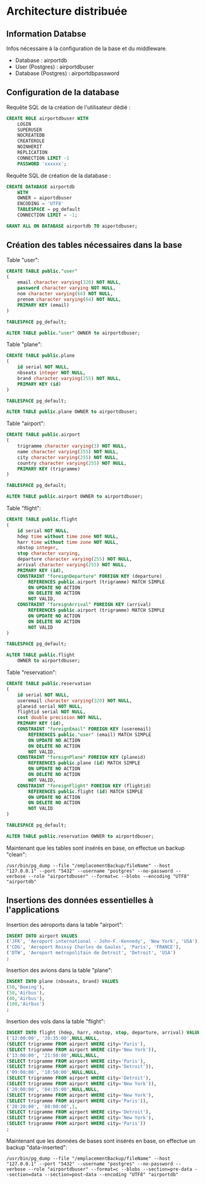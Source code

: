 # Architecture distribuée 

## Information Databse
Infos nécessaire à la configuration de la base et du middleware.
- Database : airportdb
- User (Postgres) : airportdbuser
- Database (Postgres) : airportdbpassword

## Configuration de la database
Requête SQL de la création de l'utilisateur dédié :
```SQL
CREATE ROLE airportdbuser WITH
	LOGIN
	SUPERUSER
	NOCREATEDB
	CREATEROLE
	NOINHERIT
	REPLICATION
	CONNECTION LIMIT -1
	PASSWORD 'xxxxxx';
```

Requête SQL de création de la database :
```SQL
CREATE DATABASE airportdb
    WITH 
    OWNER = aiportdbuser
    ENCODING = 'UTF8'
    TABLESPACE = pg_default
    CONNECTION LIMIT = -1;

GRANT ALL ON DATABASE airportdb TO aiportdbuser;
```

## Création des tables nécessaires dans la base 

Table "user": 

```SQL
CREATE TABLE public."user"
(
    email character varying(320) NOT NULL,
    password character varying NOT NULL,
    nom character varying(64) NOT NULL,
    prenom character varying(64) NOT NULL,
    PRIMARY KEY (email)
)

TABLESPACE pg_default;

ALTER TABLE public."user" OWNER to airportdbuser;
```

Table "plane": 
```SQL
CREATE TABLE public.plane
(
    id serial NOT NULL,
    nbseats integer NOT NULL,
    brand character varying(255) NOT NULL,
    PRIMARY KEY (id)
)

TABLESPACE pg_default;

ALTER TABLE public.plane OWNER to airportdbuser;
```

Table "airport":
```SQL
CREATE TABLE public.airport
(
    trigramme character varying(3) NOT NULL,
    name character varying(255) NOT NULL,
    city character varying(255) NOT NULL,
    country character varying(255) NOT NULL,
    PRIMARY KEY (trigramme)
)

TABLESPACE pg_default;

ALTER TABLE public.airport OWNER to airportdbuser;
```

Table "flight": 
```SQL
CREATE TABLE public.flight
(
    id serial NOT NULL,
    hdep time without time zone NOT NULL,
    harr time without time zone NOT NULL,
    nbstop integer,
    stop character varying,
    departure character varying(255) NOT NULL,
    arrival character varying(255) NOT NULL,
    PRIMARY KEY (id),
    CONSTRAINT "foreignDeparture" FOREIGN KEY (departure)
        REFERENCES public.airport (trigramme) MATCH SIMPLE
        ON UPDATE NO ACTION
        ON DELETE NO ACTION
        NOT VALID,
    CONSTRAINT "foreignArrival" FOREIGN KEY (arrival)
        REFERENCES public.airport (trigramme) MATCH SIMPLE
        ON UPDATE NO ACTION
        ON DELETE NO ACTION
        NOT VALID
)

TABLESPACE pg_default;

ALTER TABLE public.flight
    OWNER to airportdbuser;
```

Table "reservation": 
```SQL
CREATE TABLE public.reservation
(
    id serial NOT NULL,
    useremail character varying(320) NOT NULL,
    planeid serial NOT NULL,
    flightid serial NOT NULL,
    cost double precision NOT NULL,
    PRIMARY KEY (id),
    CONSTRAINT "foreignEmail" FOREIGN KEY (useremail)
        REFERENCES public."user" (email) MATCH SIMPLE
        ON UPDATE NO ACTION
        ON DELETE NO ACTION
        NOT VALID,
    CONSTRAINT "foreignPlane" FOREIGN KEY (planeid)
        REFERENCES public.plane (id) MATCH SIMPLE
        ON UPDATE NO ACTION
        ON DELETE NO ACTION
        NOT VALID,
    CONSTRAINT "foreignFlight" FOREIGN KEY (flightid)
        REFERENCES public.flight (id) MATCH SIMPLE
        ON UPDATE NO ACTION
        ON DELETE NO ACTION
        NOT VALID
)

TABLESPACE pg_default;

ALTER TABLE public.reservation OWNER to airportdbuser;
```

Maintenant que les tables sont insérés en base, on effectue un backup "clean":

```Shell
/usr/bin/pg_dump --file "/emplacementBackup/fileName" --host "127.0.0.1" --port "5432" --username "postgres" --no-password --verbose --role "airportdbuser" --format=c --blobs --encoding "UTF8" "airportdb"
```

## Insertions des données essentielles à l'applications 

Insertion des aéroports dans la table "airport":

```SQL
INSERT INTO airport VALUES 
('JFK', 'Aeroport international - John-F.-Kennedy', 'New York', 'USA'), 
('CDG', 'Aeroport Roissy Charles de Gaules', 'Paris', 'FRANCE'),
('DTW', 'Aeroport metropolitain de Detroit', 'Detroit', 'USA')
;
```

Insertion des avions dans la table "plane": 

```SQL
INSERT INTO plane (nbseats, brand) VALUES 
(50,'Boeing'),
(50,'Airbus'),
(40,'Airbus'),
(100,'Airbus')
;
```

Insertion des vols dans la table "flight":

```SQL
INSERT INTO flight (hdep, harr, nbstop, stop, departure, arrival) VALUES
('12:00:00', '20:35:00',NULL,NULL,
(SELECT trigramme FROM airport WHERE city='Paris'),
(SELECT trigramme FROM airport WHERE city='New York')), 
('13:00:00', '21:50:00',NULL,NULL,
(SELECT trigramme FROM airport WHERE city='Paris'),
(SELECT trigramme FROM airport WHERE city='Detroit')),
('09:00:00', '10:50:00',NULL,NULL,
(SELECT trigramme FROM airport WHERE city='Detroit'),
(SELECT trigramme FROM airport WHERE city='New York')),
('20:00:00', '04:35:00',NULL,NULL,
(SELECT trigramme FROM airport WHERE city='New York'),
(SELECT trigramme FROM airport WHERE city='Paris')),
('20:20:00', '08:00:00',1,
(SELECT trigramme FROM airport WHERE city='Detroit'),
(SELECT trigramme FROM airport WHERE city='New York'),
(SELECT trigramme FROM airport WHERE city='Paris'))
;
```

Maintenant que les données de bases sont insérés en base, on effectue un backup "data-inserted":

```Shell
/usr/bin/pg_dump --file "/emplacementBackup/fileName" --host "127.0.0.1" --port "5432" --username "postgres" --no-password --verbose --role "airportdbuser" --format=c --blobs --section=pre-data --section=data --section=post-data --encoding "UTF8" "airportdb"
```